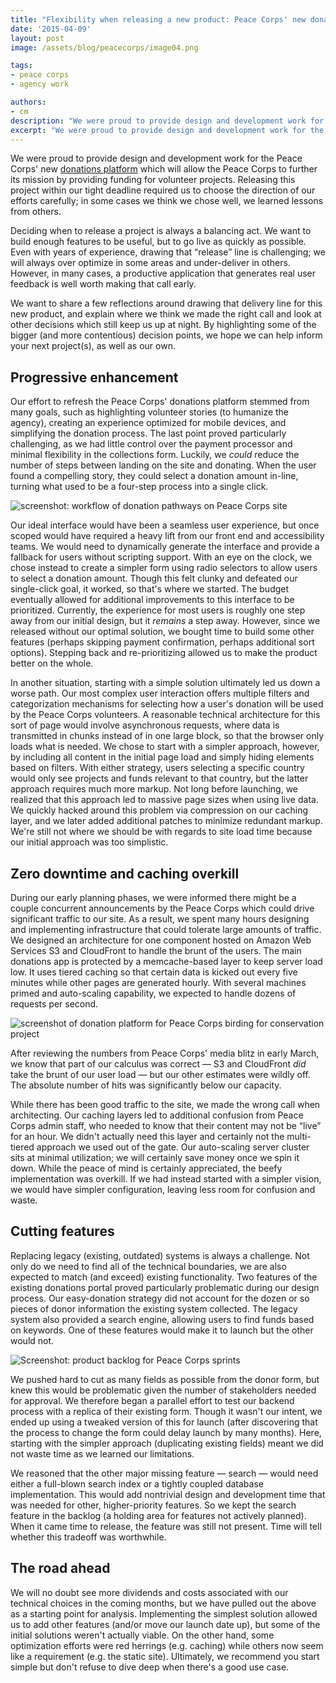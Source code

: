 ```yaml
---
title: "Flexibility when releasing a new product: Peace Corps' new donations platform"
date: '2015-04-09'
layout: post
image: /assets/blog/peacecorps/image04.png

tags:
- peace corps
- agency work

authors:
- cm
description: "We were proud to provide design and development work for the Peace Corps' new donation platform. We want to share a few reflections around drawing that delivery line for this new product, and explain where we think we made the right call and look at other decisions which still keep us up at night."
excerpt: "We were proud to provide design and development work for the Peace Corps' new donation platform. We want to share a few reflections around drawing that delivery line for this new product, and explain where we think we made the right call and look at other decisions which still keep us up at night."
---
```


We were proud to provide design and development work for the Peace
Corps' new [donations platform](https://beta.peacecorps.gov/donate/)
which will allow the Peace Corps to further its mission by providing
funding for volunteer projects. Releasing this project within our tight
deadline required us to choose the direction of our efforts carefully;
in some cases we think we chose well, we learned lessons from others.

Deciding when to release a project is always a balancing act. We want to
build enough features to be useful, but to go live as quickly as
possible. Even with years of experience, drawing that “release” line is
challenging; we will always over optimize in some areas and
under-deliver in others. However, in many cases, a productive
application that generates real user feedback is well worth making that
call early.

We want to share a few reflections around drawing that delivery line for
this new product, and explain where we think we made the right
call and look at other decisions which still keep us up at night. By
highlighting some of the bigger (and more contentious) decision points,
we hope we can help inform your next project(s), as well as our own.

## Progressive enhancement

Our effort to refresh the Peace Corps' donations platform stemmed from
many goals, such as highlighting volunteer stories (to humanize the
agency), creating an experience optimized for mobile devices, and
simplifying the donation process. The last point proved particularly
challenging, as we had little control over the payment processor and
minimal flexibility in the collections form. Luckily, we *could* reduce
the number of steps between landing on the site and donating. When the
user found a compelling story, they could select a donation amount
in-line, turning what used to be a four-step process into a single
click.

![screenshot: workflow of donation pathways on Peace Corps site]({{site.baseurl}}/assets/blog/peacecorps/image03.png)

Our ideal interface would have been a seamless user experience, but once
scoped would have required a heavy lift from our front end and
accessibility teams. We would need to dynamically generate the interface
and provide a fallback for users without scripting support. With an eye
on the clock, we chose instead to create a simpler form using radio
selectors to allow users to select a donation amount. Though this felt
clunky and defeated our single-click goal, it worked, so that's where we
started. The budget eventually allowed for additional improvements to
this interface to be prioritized. Currently, the experience for most
users is roughly one step away from our initial design, but it *remains*
a step away. However, since we released without our optimal solution, we
bought time to build some other features (perhaps skipping payment
confirmation, perhaps additional sort options). Stepping back and
re-prioritizing allowed us to make the product better on the whole.

In another situation, starting with a simple solution ultimately led us
down a worse path. Our most complex user interaction offers multiple
filters and categorization mechanisms for selecting how a user's
donation will be used by the Peace Corps volunteers. A reasonable
technical architecture for this sort of page would involve asynchronous
requests, where data is transmitted in chunks instead of in one large
block, so that the browser only loads what is needed. We chose to start
with a simpler approach, however, by including all content in the
initial page load and simply hiding elements based on filters. With
either strategy, users selecting a specific country would only see
projects and funds relevant to that country, but the latter approach
requires much more markup. Not long before launching, we realized that
this approach led to massive page sizes when using live data. We quickly
hacked around this problem via compression on our caching layer, and we
later added additional patches to minimize redundant markup. We're still
not where we should be with regards to site load time because our
initial approach was too simplistic.

## Zero downtime and caching overkill

During our early planning phases, we were informed there might be a
couple concurrent announcements by the Peace Corps which could drive
significant traffic to our site. As a result, we spent many hours
designing and implementing infrastructure that could tolerate large
amounts of traffic. We designed an architecture for one component hosted
on Amazon Web Services S3 and CloudFront to handle the brunt of the
users. The main donations app is protected by a memcache-based layer to
keep server load low. It uses tiered caching so that certain data is
kicked out every five minutes while other pages are generated hourly.
With several machines primed and auto-scaling capability, we expected to
handle dozens of requests per second.

![screenshot of donation platform for Peace Corps birding for conservation project]({{site.baseurl}}/assets/blog/peacecorps/image00.png)

After reviewing the numbers from Peace Corps' media blitz in early
March, we know that part of our calculus was correct — S3 and CloudFront
*did* take the brunt of our user load — but our other estimates were
wildly off. The absolute number of hits was significantly below our
capacity.

While there has been good traffic to the site, we made the wrong call
when architecting. Our caching layers led to additional confusion from
Peace Corps admin staff, who needed to know that their content may not
be “live” for an hour. We didn't actually need this layer and certainly
not the multi-tiered approach we used out of the gate. Our auto-scaling
server cluster sits at minimal utilization; we will certainly save money
once we spin it down. While the peace of mind is certainly appreciated,
the beefy implementation was overkill. If we had instead started with a
simpler vision, we would have simpler configuration, leaving less room
for confusion and waste.

## Cutting features

Replacing legacy (existing, outdated) systems is always a challenge. Not
only do we need to find all of the technical boundaries, we are also
expected to match (and exceed) existing functionality. Two features of
the existing donations portal proved particularly problematic during our
design process. Our easy-donation strategy did not account for the dozen
or so pieces of donor information the existing system collected. The
legacy system also provided a search engine, allowing users to find
funds based on keywords. One of these features would make it to launch
but the other would not.

![Screenshot: product backlog for Peace Corps sprints]({{site.baseurl}}/assets/blog/peacecorps/image02.png)


We pushed hard to cut as many fields as possible from the donor form,
but knew this would be problematic given the number of stakeholders
needed for approval. We therefore began a parallel effort to test our
backend process with a replica of their existing form. Though it wasn't
our intent, we ended up using a tweaked version of this for launch
(after discovering that the process to change the form could delay
launch by many months). Here, starting with the simpler approach
(duplicating existing fields) meant we did not waste time as we learned
our limitations.

We reasoned that the other major missing feature — search — would need
either a full-blown search index or a tightly coupled database
implementation. This would add nontrivial design and development time
that was needed for other, higher-priority features. So we kept the
search feature in the backlog (a holding area for features not actively
planned). When it came time to release, the feature was still not
present. Time will tell whether this tradeoff was worthwhile.

## The road ahead

We will no doubt see more dividends and costs associated with our
technical choices in the coming months, but we have pulled out the above
as a starting point for analysis. Implementing the simplest solution
allowed us to add other features (and/or move our launch date up), but
some of the initial solutions weren't actually viable. On the other
hand, some optimization efforts were red herrings (e.g. caching) while
others now seem like a requirement (e.g. the static site). Ultimately,
we recommend you start simple but don't refuse to dive deep when there's
a good use case.
